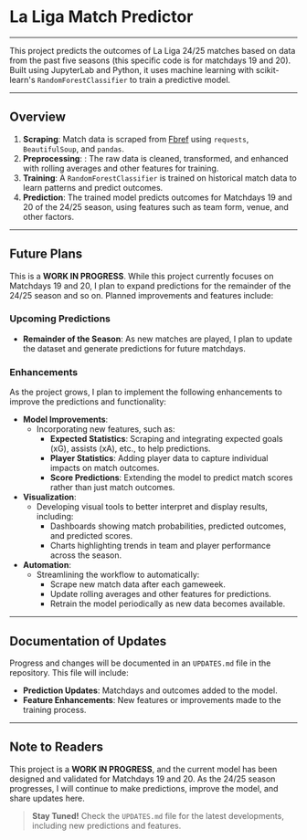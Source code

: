 # **La Liga Match Predictor**

---

This project predicts the outcomes of La Liga 24/25 matches based on data from the past five seasons (this specific code is for matchdays 19 and 20). Built using JupyterLab and Python, it uses machine learning with scikit-learn's `RandomForestClassifier` to train a predictive model.

---

## **Overview**
1. **Scraping**: Match data is scraped from [Fbref](https://fbref.com/en/comps/12/La-Liga-Stats) using `requests`, `BeautifulSoup`, and `pandas`.
2. **Preprocessing**: : The raw data is cleaned, transformed, and enhanced with rolling averages and other features for training.
3. **Training**: A `RandomForestClassifier` is trained on historical match data to learn patterns and predict outcomes.
4. **Prediction**: The trained model predicts outcomes for Matchdays 19 and 20 of the 24/25 season, using features such as team form, venue, and other factors.

---

## **Future Plans**
This is a **WORK IN PROGRESS**. While this project currently focuses on Matchdays 19 and 20, I plan to expand predictions for the remainder of the 24/25 season and so on. Planned improvements and features include:

### Upcoming Predictions
- **Remainder of the Season**: As new matches are played, I plan to update the dataset and generate predictions for future matchdays.

### Enhancements
As the project grows, I plan to implement the following enhancements to improve the predictions and functionality:

- **Model Improvements**: 
  - Incorporating new features, such as:
    - **Expected Statistics**: Scraping and integrating expected goals (xG), assists (xA), etc., to help predictions.
    - **Player Statistics**: Adding player data to capture individual impacts on match outcomes.
    - **Score Predictions**: Extending the model to predict match scores rather than just match outcomes.
- **Visualization**: 
  - Developing visual tools to better interpret and display results, including:
    - Dashboards showing match probabilities, predicted outcomes, and predicted scores.
    - Charts highlighting trends in team and player performance across the season.
- **Automation**: 
  - Streamlining the workflow to automatically:
    - Scrape new match data after each gameweek.
    - Update rolling averages and other features for predictions.
    - Retrain the model periodically as new data becomes available.

---

## **Documentation of Updates**
Progress and changes will be documented in an `UPDATES.md` file in the repository. This file will include:
- **Prediction Updates**: Matchdays and outcomes added to the model.
- **Feature Enhancements**: New features or improvements made to the training process.

---

## **Note to Readers**
This project is a **WORK IN PROGRESS**, and the current model has been designed and validated for Matchdays 19 and 20. As the 24/25 season progresses, I will continue to make predictions, improve the model, and share updates here.

> **Stay Tuned!** Check the `UPDATES.md` file for the latest developments, including new predictions and features.
